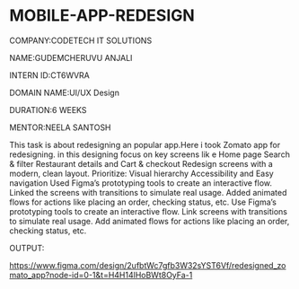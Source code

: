 # MOBILE-APP-REDESIGN

COMPANY:CODETECH IT SOLUTIONS

NAME:GUDEMCHERUVU ANJALI

INTERN ID:CT6WVRA

DOMAIN NAME:UI/UX Design

DURATION:6 WEEKS

MENTOR:NEELA SANTOSH

This task is about redesigning an popular app.Here i took Zomato app for redesigning.
in  this designing focus on key screens lik e
Home page
Search & filter
Restaurant details and
Cart & checkout
Redesign screens with a modern, clean layout.
Prioritize:
Visual hierarchy
Accessibility and
Easy navigation
Used Figma’s prototyping tools to create an interactive flow.
Linked the  screens with transitions to simulate real usage.
Added animated flows for actions like placing an order, checking status, etc.
Use Figma’s prototyping tools to create an interactive flow.
Link screens with transitions to simulate real usage.
Add animated flows for actions like placing an order, checking status, etc.

OUTPUT:

https://www.figma.com/design/2ufbtWc7gfb3W32sYST6Vf/redesigned_zomato_app?node-id=0-1&t=H4H14lHoBWt8OyFa-1

